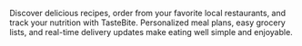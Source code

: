 Discover delicious recipes, order from your favorite local restaurants, 
and track your nutrition with TasteBite. Personalized meal plans, 
easy grocery lists, and real-time delivery updates make eating well simple and enjoyable.
